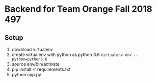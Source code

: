 # Backend for Team Orange Fall 2018 497

## Setup
1. download virtualenv
2. create virtualenv with python as python 3.6
`virtualenv env --python=python3.6`
3. source env/bin/activate
4. pip install -r requirements.txt
5. python app.py
